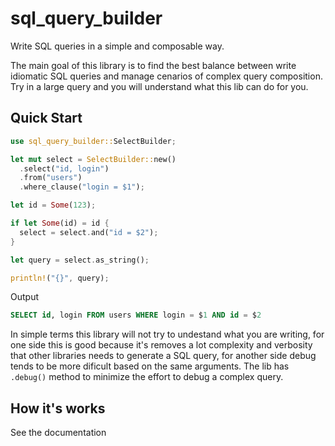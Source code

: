 # sql_query_builder

Write SQL queries in a simple and composable way.

The main goal of this library is to find the best balance between write idiomatic SQL queries and manage cenarios
of complex query composition. Try in a large query and you will understand what this lib can do for you.

## Quick Start

```rust
use sql_query_builder::SelectBuilder;

let mut select = SelectBuilder::new()
  .select("id, login")
  .from("users")
  .where_clause("login = $1");

let id = Some(123);

if let Some(id) = id {
  select = select.and("id = $2");
}

let query = select.as_string();

println!("{}", query);
```

Output

```sql
SELECT id, login FROM users WHERE login = $1 AND id = $2
```

In simple terms this library will not try to undestand what you are writing, for one side this is good
because it's removes a lot complexity and verbosity that other libraries needs to generate a SQL query,
for another side debug tends to be more dificult based on the same arguments. The lib has `.debug()` method
to minimize the effort to debug a complex query.

## How it's works

See the documentation
